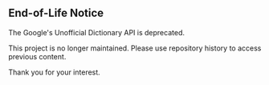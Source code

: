 End-of-Life Notice
------------------

The Google's Unofficial Dictionary API is deprecated.

This project is no longer maintained. Please use repository history to access previous content.

Thank you for your interest.
